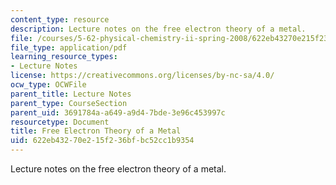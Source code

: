 ```yaml
---
content_type: resource
description: Lecture notes on the free electron theory of a metal.
file: /courses/5-62-physical-chemistry-ii-spring-2008/622eb43270e215f236bfbc52cc1b9354_24_562ln08.pdf
file_type: application/pdf
learning_resource_types:
- Lecture Notes
license: https://creativecommons.org/licenses/by-nc-sa/4.0/
ocw_type: OCWFile
parent_title: Lecture Notes
parent_type: CourseSection
parent_uid: 3691784a-a649-a9d4-7bde-3e96c453997c
resourcetype: Document
title: Free Electron Theory of a Metal
uid: 622eb432-70e2-15f2-36bf-bc52cc1b9354
---
```

Lecture notes on the free electron theory of a metal.